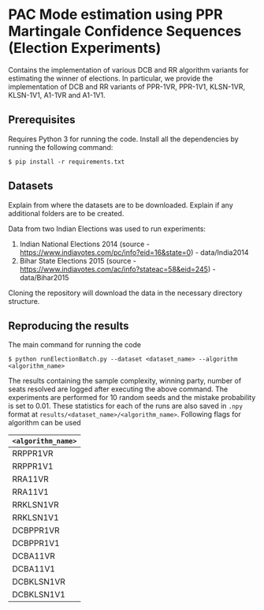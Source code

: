 <!-- # Bandit Elections

To run a full experiment, you only need run the command `python3 runElectionBatch.py --dataset [dataset] --algorithm [algorithm]`

The script takes two command line arguments

--dataset India2014/India2004/Delhi2015 etc (give the name of a folder in data/)

--algorithm Uniform/DCB/LUCB/TwoLevelOpinionSurvey

Uniform - Baseline which samples constituencies in a round robin manner

TwoLevelOpinionSurvey - Another baseline which chooses a constituency at random and resolves it completely before moving on to another constituency

DCB - The main algorithm that we are proposing

LUCB - An older algorithm which we are not planning to use

Results are stored in the 'results/' directory.

# Integer Programming

This computes the minimum number of samples required to decide the winner of the election given the PPR stopping rule. 

Run using the command - `python3 real_ip.py --dataset [India2004/India2014/..]`

Results are stored in the 'optimal/' directory -->

# PAC Mode estimation using PPR Martingale Confidence Sequences (Election Experiments)
Contains the implementation of various DCB and RR algorithm variants for estimating the winner of elections. In particular, we provide the implementation of DCB and RR variants of PPR-1VR, PPR-1V1, KLSN-1VR, KLSN-1V1, A1-1VR and A1-1V1.

## Prerequisites
Requires Python 3 for running the code. Install all the dependencies by running the following command:
```
$ pip install -r requirements.txt
```

## Datasets
Explain from where the datasets are to be downloaded. Explain if any additional folders are to be created.

Data from two Indian Elections was used to run experiments:
1. Indian National Elections 2014 (source - https://www.indiavotes.com/pc/info?eid=16&state=0) - data/India2014
2. Bihar State Elections 2015 (source - https://www.indiavotes.com/ac/info?stateac=58&eid=245) - data/Bihar2015

Cloning the repository will download the data in the necessary directory structure.

## Reproducing the results
The main command for running the code
```
$ python runElectionBatch.py --dataset <dataset_name> --algorithm <algorithm_name>
```
The results containing the sample complexity, winning party, number of seats resolved are logged after executing the above command. The experiments are performed for 10 random seeds and the mistake probability is set to 0.01. These statistics for each of the runs are also saved in `.npy` format at `results/<dataset_name>/<algorithm_name>`. Following flags for algorithm can be used

| `<algorithm_name>`| 
| :---        | 
| RRPPR1VR      | 
| RRPPR1V1   |
| RRA11VR   |
| RRA11V1   |
| RRKLSN1VR   |
| RRKLSN1V1   |
| DCBPPR1VR      | 
| DCBPPR1V1   |
| DCBA11VR   |
| DCBA11V1   |
| DCBKLSN1VR   |
| DCBKLSN1V1   |
